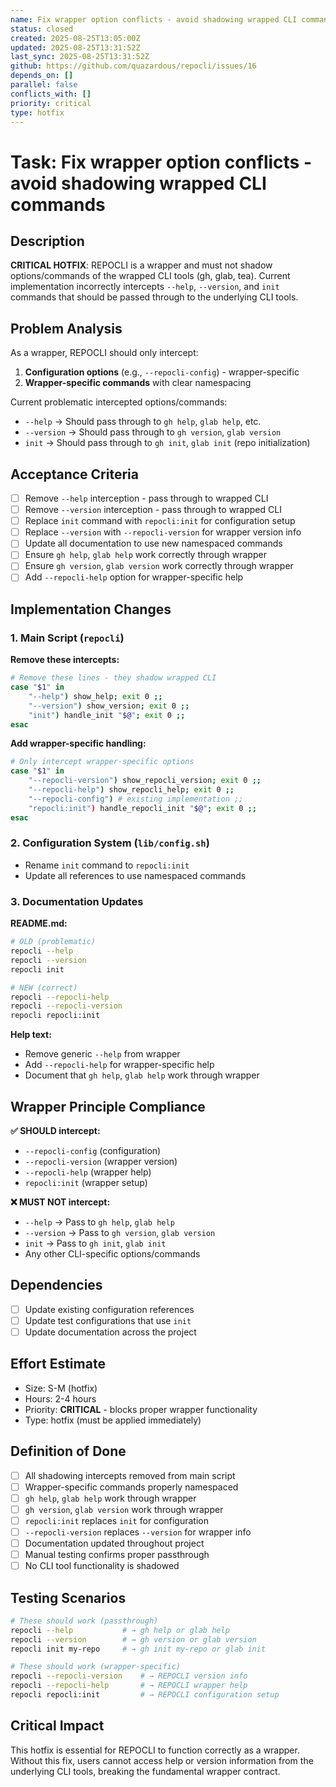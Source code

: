 ```yaml
---
name: Fix wrapper option conflicts - avoid shadowing wrapped CLI commands
status: closed
created: 2025-08-25T13:05:00Z
updated: 2025-08-25T13:31:52Z
last_sync: 2025-08-25T13:31:52Z 
github: https://github.com/quazardous/repocli/issues/16 
depends_on: []
parallel: false
conflicts_with: []
priority: critical
type: hotfix
---
```


# Task: Fix wrapper option conflicts - avoid shadowing wrapped CLI commands

## Description
**CRITICAL HOTFIX**: REPOCLI is a wrapper and must not shadow options/commands of the wrapped CLI tools (gh, glab, tea). Current implementation incorrectly intercepts `--help`, `--version`, and `init` commands that should be passed through to the underlying CLI tools.

## Problem Analysis
As a wrapper, REPOCLI should only intercept:
1. **Configuration options** (e.g., `--repocli-config`) - wrapper-specific
2. **Wrapper-specific commands** with clear namespacing

Current problematic intercepted options/commands:
- `--help` → Should pass through to `gh help`, `glab help`, etc.
- `--version` → Should pass through to `gh version`, `glab version`  
- `init` → Should pass through to `gh init`, `glab init` (repo initialization)

## Acceptance Criteria
- [ ] Remove `--help` interception - pass through to wrapped CLI
- [ ] Remove `--version` interception - pass through to wrapped CLI  
- [ ] Replace `init` command with `repocli:init` for configuration setup
- [ ] Replace `--version` with `--repocli-version` for wrapper version info
- [ ] Update all documentation to use new namespaced commands
- [ ] Ensure `gh help`, `glab help` work correctly through wrapper
- [ ] Ensure `gh version`, `glab version` work correctly through wrapper
- [ ] Add `--repocli-help` option for wrapper-specific help

## Implementation Changes

### 1. Main Script (`repocli`)
**Remove these intercepts:**
```bash
# Remove these lines - they shadow wrapped CLI
case "$1" in
    "--help") show_help; exit 0 ;;
    "--version") show_version; exit 0 ;;
    "init") handle_init "$@"; exit 0 ;;
esac
```

**Add wrapper-specific handling:**
```bash
# Only intercept wrapper-specific options
case "$1" in
    "--repocli-version") show_repocli_version; exit 0 ;;
    "--repocli-help") show_repocli_help; exit 0 ;;
    "--repocli-config") # existing implementation ;;
    "repocli:init") handle_repocli_init "$@"; exit 0 ;;
esac
```

### 2. Configuration System (`lib/config.sh`)
- Rename `init` command to `repocli:init`
- Update all references to use namespaced commands

### 3. Documentation Updates
**README.md:**
```bash
# OLD (problematic)
repocli --help
repocli --version
repocli init

# NEW (correct)  
repocli --repocli-help
repocli --repocli-version
repocli repocli:init
```

**Help text:**
- Remove generic `--help` from wrapper
- Add `--repocli-help` for wrapper-specific help
- Document that `gh help`, `glab help` work through wrapper

## Wrapper Principle Compliance

**✅ SHOULD intercept:**
- `--repocli-config` (configuration)
- `--repocli-version` (wrapper version)
- `--repocli-help` (wrapper help)
- `repocli:init` (wrapper setup)

**❌ MUST NOT intercept:**
- `--help` → Pass to `gh help`, `glab help`
- `--version` → Pass to `gh version`, `glab version`
- `init` → Pass to `gh init`, `glab init`
- Any other CLI-specific options/commands

## Dependencies
- [ ] Update existing configuration references
- [ ] Update test configurations that use `init`
- [ ] Update documentation across the project

## Effort Estimate
- Size: S-M (hotfix)
- Hours: 2-4 hours
- Priority: **CRITICAL** - blocks proper wrapper functionality
- Type: hotfix (must be applied immediately)

## Definition of Done
- [ ] All shadowing intercepts removed from main script
- [ ] Wrapper-specific commands properly namespaced
- [ ] `gh help`, `glab help` work through wrapper
- [ ] `gh version`, `glab version` work through wrapper  
- [ ] `repocli:init` replaces `init` for configuration
- [ ] `--repocli-version` replaces `--version` for wrapper info
- [ ] Documentation updated throughout project
- [ ] Manual testing confirms proper passthrough
- [ ] No CLI tool functionality is shadowed

## Testing Scenarios
```bash
# These should work (passthrough)
repocli --help           # → gh help or glab help
repocli --version        # → gh version or glab version  
repocli init my-repo     # → gh init my-repo or glab init

# These should work (wrapper-specific)
repocli --repocli-version    # → REPOCLI version info
repocli --repocli-help       # → REPOCLI wrapper help
repocli repocli:init         # → REPOCLI configuration setup
```

## Critical Impact
This hotfix is essential for REPOCLI to function correctly as a wrapper. Without this fix, users cannot access help or version information from the underlying CLI tools, breaking the fundamental wrapper contract.